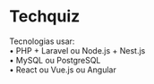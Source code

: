 # Techquiz

Tecnologias usar:
<br/>
  • PHP + Laravel ou Node.js + Nest.js
  <br/>
  • MySQL ou PostgreSQL
  <br/>
  • React ou Vue.js ou Angular 
